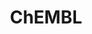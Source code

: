 ---
layout: default
bigquery: https://console.cloud.google.com/bigquery?p=patents-public-data&d=ebi_chembl&page=dataset
citation: '"The ChEMBL database in 2017." Anna Gaulton, Anne Hersey, Michał Nowotka,
  A Patrícia Bento, Jon Chambers, David Mendez, Prudence Mutowo, Francis Atkinson,
  Louisa J Bellis, Elena Cibrián-Uhalte, Mark Davies, Nathan Dedman, Anneli Karlsson,
  María Paula Magariños, John P Overington, George Papadatos, Ines Smit, Andrew R
  Leach Nucleic acids Research (2017) 45 (Database Issue), D945-D954'
contributors: European Bioinformatics Institute
cost: None
description: ChEMBL Data is a manually curated database of small molecules used in
  drug discovery, including information about existing patented drugs.
documentation: 'schema: https://www.ebi.ac.uk/chembl/db_schema


  '
last_edit: Mon, 04 Apr 2022 19:07:30 GMT
location: https://console.cloud.google.com/marketplace/product/google_patents_public_datasets/chembl
maintained_by: EMBL-EBI, an outstation of European Molecular Biology Laboratory
related_publications: '

  ChEMBL: towards direct deposition of bioassay data.


  Mendez D, Gaulton A, Bento AP, Chambers J, De Veij M, Félix E, Magariños MP, Mosquera
  JF, Mutowo P, Nowotka M, Gordillo-Marañón M, Hunter F, Junco L, Mugumbate G, Rodriguez-Lopez
  M, Atkinson F, Bosc N, Radoux CJ, Segura-Cabrera A, Hersey A, Leach AR.


  — Nucleic Acids Res. 2019; 47(D1):D930-D940. doi: 10.1093/nar/gky1075

  '
schema_fields: '[''hbd_lipinski'', ''entity_id'', ''pref_name'', ''comp_class_id'',
  ''formulation_id'', ''atc_code'', ''creation_date'', ''action_type'', ''first_in_class'',
  ''cx_logd'', ''ro3_pass'', ''isoform'', ''standard_type'', ''title'', ''mol_frac_id'',
  ''cell_ontology_id'', ''pathway_id'', ''strength'', ''path'', ''targrel_id'', ''molfile'',
  ''assay_class_id'', ''mol_atc_id'', ''volume'', ''cell_source_organism'', ''cx_most_bpka'',
  ''substrate_record_id'', ''warning_country'', ''psa'', ''chembl_id'', ''cellosaurus_id'',
  ''alert_set_id'', ''metabolite_record_id'', ''relationship_desc'', ''applicant_full_name'',
  ''definition'', ''cell_id'', ''withdrawn_reason'', ''activity_id'', ''comp_go_id'',
  ''warning_year'', ''text_value'', ''met_conversion'', ''co_stem_id'', ''level2'',
  ''indref_id'', ''rgid'', ''alert_id'', ''alert_name'', ''assay_organism'', ''efo_id'',
  ''comments'', ''binding_site_comment'', ''full_mwt'', ''issue'', ''mw_monoisotopic'',
  ''units'', ''l4'', ''relationship'', ''confidence'', ''who_name'', ''assay_desc'',
  ''major_class'', ''standard_text_value'', ''upper_value'', ''oc_id'', ''protein_class_synonym'',
  ''cl_lincs_id'', ''status'', ''class_level'', ''country'', ''smarts'', ''direct_interaction'',
  ''stem'', ''cell_source_tax_id'', ''lle'', ''prodrug'', ''cell_description'', ''molsyn_id'',
  ''compound_name'', ''usan_stem'', ''domain_id'', ''assay_category'', ''num_alerts'',
  ''ad_type'', ''toid'', ''standard_upper_value'', ''black_box_warning'', ''standard_flag'',
  ''num_lipinski_ro5_violations'', ''downgraded'', ''sequence_md5sum'', ''l1'', ''dosed_ingredient'',
  ''nda_type'', ''patent_use_code'', ''uo_units'', ''parenteral'', ''enzyme_name'',
  ''warnref_id'', ''abstract'', ''l8'', ''cpd_str_alert_id'', ''met_comment'', ''ddd_units'',
  ''parent_id'', ''tid'', ''source'', ''protein_class_id'', ''structure_type'', ''warning_description'',
  ''sequence'', ''tax_id'', ''mc_target_name'', ''doc_id'', ''inorganic_flag'', ''tbl'',
  ''mc_tax_id'', ''mc_organism'', ''mc_target_type'', ''num_ro5_violations'', ''topical'',
  ''mol_hrac_id'', ''level4_description'', ''stem_class'', ''sitecomp_id'', ''pathway_key'',
  ''go_id'', ''mec_id'', ''therapeutic_flag'', ''related_tid'', ''drug_product_flag'',
  ''curation_comment'', ''standard_inchi'', ''level3'', ''homologue'', ''relation'',
  ''l2'', ''innovator_company'', ''class_type'', ''bao_endpoint'', ''tid_fixed'',
  ''variant_id'', ''ref_type'', ''bao_format'', ''doi'', ''drug_record_id'', ''level4'',
  ''previous_company'', ''delist_flag'', ''doc_type'', ''potential_duplicate'', ''published_units'',
  ''bei'', ''site_name'', ''type'', ''frac_class_id'', ''pubmed_id'', ''assay_strain'',
  ''research_stem'', ''acd_most_bpka'', ''smid'', ''ap_id'', ''helm_notation'', ''syn_type'',
  ''assay_param_id'', ''first_approval'', ''acd_logp'', ''biocomp_id'', ''site_residues'',
  ''mechanism_of_action'', ''normal_range_max'', ''level1_description'', ''pchembl_value'',
  ''res_stem_id'', ''priority'', ''db_source'', ''src_id'', ''std_act_id'', ''selectivity_comment'',
  ''annotation'', ''efo_term'', ''set_name'', ''assay_subcellular_fraction'', ''cell_source_tissue'',
  ''l3'', ''ingredient'', ''label'', ''acd_most_apka'', ''standard_inchi_key'', ''standard_value'',
  ''compsyn_id'', ''name'', ''record_id'', ''hrac_class_id'', ''bto_id'', ''molecule_type'',
  ''assay_id'', ''uberon_id'', ''usan_substem'', ''withdrawn_country'', ''value'',
  ''job_id'', ''route'', ''mechanism_comment'', ''targcomp_id'', ''version'', ''cx_logp'',
  ''target_type'', ''drugind_id'', ''protein_class_desc'', ''predbind_id'', ''met_id'',
  ''year'', ''source_domain_id'', ''actsm_id'', ''polymer_flag'', ''src_short_name'',
  ''component_synonym'', ''ref_url'', ''parent_molregno'', ''component_type'', ''chebi_par_id'',
  ''molecular_mechanism'', ''frac_code'', ''synonyms'', ''bao_id'', ''assay_tissue'',
  ''withdrawn_flag'', ''patent_expire_date'', ''active_molregno'', ''indication_class'',
  ''l6'', ''mw_freebase'', ''stat'', ''chirality'', ''accession'', ''heavy_atoms'',
  ''molecular_species'', ''as_id'', ''src_assay_id'', ''acd_logd'', ''assay_test_type'',
  ''prediction_method'', ''level3_description'', ''level5'', ''full_molformula'',
  ''organism'', ''aidx'', ''trade_name'', ''assay_type'', ''end_position'', ''rtb'',
  ''updated_on'', ''max_phase_for_ind'', ''approval_date'', ''start_position'', ''prod_pat_id'',
  ''tissue_id'', ''normal_range_min'', ''relationship_type'', ''withdrawn_class'',
  ''target_desc'', ''ass_cls_map_id'', ''canonical_smiles'', ''hrac_code'', ''disease_efficacy'',
  ''result_flag'', ''parameter_type'', ''last_active'', ''who_extra'', ''dosage_form'',
  ''standard_units'', ''assay_source'', ''aspect'', ''oral'', ''patent_no'', ''hbd'',
  ''withdrawn_year'', ''metref_id'', ''compd_id'', ''compound_key'', ''usan_stem_definition'',
  ''domain_description'', ''mc_target_accession'', ''availability_type'', ''orig_description'',
  ''last_page'', ''l5'', ''confidence_score'', ''curated_by'', ''ddd_value'', ''mecref_id'',
  ''mol_irac_id'', ''drug_substance_flag'', ''activity_comment'', ''enzyme_tid'',
  ''company'', ''molregno'', ''active_ingredient'', ''hba_lipinski'', ''log_id'',
  ''assay_cell_type'', ''parameter_value'', ''data_validity_comment'', ''warning_id'',
  ''ref_id'', ''publication_number'', ''src_compound_id'', ''cx_most_apka'', ''first_page'',
  ''published_value'', ''parent_go_id'', ''irac_code'', ''usan_year'', ''src_description'',
  ''ddd_id'', ''clo_id'', ''authors'', ''warning_type'', ''sei'', ''le'', ''irac_class_id'',
  ''submission_date'', ''domain_name'', ''ridx'', ''target_mapping'', ''mesh_id'',
  ''cidx'', ''ddd_comment'', ''updated_by'', ''journal'', ''idx'', ''assay_tax_id'',
  ''published_relation'', ''ddd_admr'', ''hba'', ''qudt_units'', ''patent_id'', ''subgroup'',
  ''domain_type'', ''aromatic_rings'', ''protclasssyn_id'', ''l7'', ''published_type'',
  ''standard_relation'', ''mutation'', ''activity_count'', ''description'', ''level1'',
  ''site_id'', ''product_id'', ''db_version'', ''natural_product'', ''alogp'', ''mesh_heading'',
  ''component_id'', ''parent_type'', ''cell_name'', ''qed_weighted'', ''species_group_flag'',
  ''entity_type'', ''short_name'', ''max_phase'', ''caloha_id'', ''level2_description'',
  ''usan_stem_id'', ''warning_class'']'
shortname: chembl
tags:
- biotechnology
- health
- chemical
- bioinformatics
- medical
terms_of_use: CC BY-SA 3.0
title: ChEMBL
uuid: e232a192-965c-4ec9-904c-155b6dfe56c5
---
